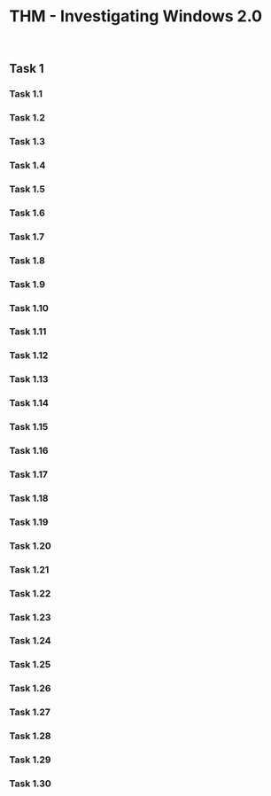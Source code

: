 # THM - Investigating Windows 2.0

<br>

## Task 1

### Task 1.1

> 

### Task 1.2

> 

### Task 1.3

> 

### Task 1.4

> 

### Task 1.5

> 

### Task 1.6

> 

### Task 1.7

> 

### Task 1.8

> 

### Task 1.9

> 

### Task 1.10

> 

### Task 1.11

> 

### Task 1.12

> 

### Task 1.13

> 

### Task 1.14

> 

### Task 1.15

> 

### Task 1.16

> 

### Task 1.17

> 

### Task 1.18

> 

### Task 1.19

> 

### Task 1.20

> 

### Task 1.21

> 

### Task 1.22

> 

### Task 1.23

> 

### Task 1.24

> 

### Task 1.25

> 

### Task 1.26

> 

### Task 1.27

> 

### Task 1.28

> 

### Task 1.29

> 

### Task 1.30

> 

<br>

